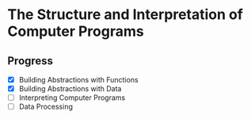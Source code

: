 # The Structure and Interpretation of Computer Programs

## Progress
- [x] Building Abstractions with Functions
- [x] Building Abstractions with Data
- [ ] Interpreting Computer Programs
- [ ] Data Processing

